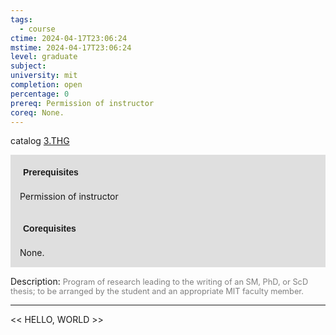 ```yaml
---
tags:
  - course
ctime: 2024-04-17T23:06:24
mstime: 2024-04-17T23:06:24
level: graduate
subject: 
university: mit
completion: open
percentage: 0
prereq: Permission of instructor
coreq: None.
---
```


catalog [3.THG](http://student.mit.edu/catalog/m3b.html#3.THG)

<span style="display: block; padding: 15px; background-color: rgb(100, 100, 100, 0.2);"><font id="m_prereq3005_0" style="display: block; font-family: Arial, sans-serif; font-weight: bold; padding: 5px">Prerequisites</font><br><span id="prereq3005_0">Permission of instructor</span></span>
<span style="display: block; padding: 15px; background-color: rgb(100, 100, 100, 0.2);"><font id="m_coreq3005_0" style="display: block; font-family: Arial, sans-serif; font-weight: bold; padding: 5px">Corequisites</font><br><span id="coreq3005_0">None.</span></span>

<font style="">Description:</font>
<font style="color: grey; font-size: 0.8rem;">Program of research leading to the writing of an SM, PhD, or ScD thesis; to be arranged by the student and an appropriate MIT faculty member.</font>



---

<< HELLO, WORLD >>
